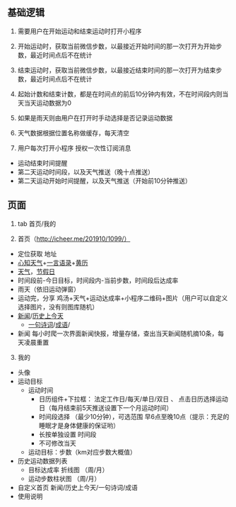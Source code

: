 ## 基础逻辑

1. 需要用户在开始运动和结束运动时打开小程序

2. 开始运动时，获取当前微信步数，以最接近开始时间的那一次打开为开始步数，最近时间点后不在统计

3. 结束运动时，获取当前微信步数，以最接近结束时间的那一次打开为结束步数，最近时间点后不在统计

4. 起始计数和结束计数，都是在时间点的前后10分钟内有效，不在时间段内则当天当天运动数据为0

5. 如果是雨天则由用户在打开时手动选择是否记录运动数据

6. 天气数据根据位置名称做缓存，每天清空

7. 用户每次打开小程序 授权一次性订阅消息 
  - 运动结束时间提醒
  - 第二天运动时间段，以及天气推送（晚十点推送）
  - 第二天运动开始时间提醒，以及天气推送（开始前10分钟推送）


## 页面

1. tab 首页/我的

2. 首页（http://icheer.me/201910/1099/）
  - 定位获取 地址
  - [心知天气](https://www.seniverse.com/pricing)+[一言语录](http://api.52hyjs.com/)+[黄历](https://www.juhe.cn/docs/api/id/65)
  - [天气](https://www.juhe.cn/docs/api/id/73)，[节假日](https://www.juhe.cn/docs/api/id/606)
  - 时间段前-今日目标，时间段内-当前步数，时间段后达成率
  - 雨天（依旧运动弹窗）
  - 运动完，分享 鸡汤+天气+运动达成率+小程序二维码+图片（用户可以自定义选择图片，没有则图库随机）
  - [新闻](https://www.juhe.cn/docs/api/id/235)/[历史上今天](https://www.juhe.cn/docs/api/id/63)
    - [一句诗词](https://gushi.ci/)/[成语](https://www.juhe.cn/docs/api/id/157)/
  - 新闻 每小时爬一次界面新闻快报，增量存储，查出当天新闻随机摘10条，每天凌晨重置

3. 我的
  - 头像
  - 运动目标
    - 运动时间
      - 日历组件+下拉框： 法定工作日/每天/单日/双日 、 点击日历选择运动日（每月结束前5天推送设置下一个月运动时间）
      - 时间段选择 （最少10分钟），可选范围 早6点至晚10点（提示：充足的睡眠才是身体健康的保证哟）
      - 长按单独设置 时间段
      - 不可修改当天
    - 运动目标：步数（km对应步数大概值）
  - 历史运动数据列表
    - 目标达成率 折线图 （周/月）
    - 运动步数柱状图 （周/月）
  - 自定义首页 新闻/历史上今天/一句诗词/成语
  - 使用说明